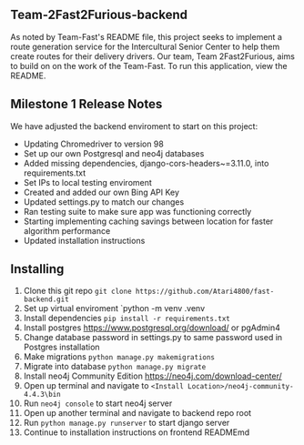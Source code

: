 ## Team-2Fast2Furious-backend  

As noted by Team-Fast's README file, this project seeks to implement a route generation service for the Intercultural Senior Center to help them create routes for their delivery drivers. Our team, Team 2Fast2Furious, aims to build on on the work of the Team-Fast. To run this application, view the README.  

## Milestone 1 Release Notes  

We have adjusted the backend enviroment to start on this project: 
- Updating Chromedriver to version 98
- Set up our own Postgresql and neo4j databases
- Added missing dependencies, django-cors-headers~=3.11.0, into requirements.txt
- Set IPs to local testing enviroment
- Created and added our own Bing API Key
- Updated settings.py to match our changes
- Ran testing suite to make sure app was functioning correctly
- Starting implementing caching savings between location for faster algorithm performance
- Updated installation instructions

## Installing
1. Clone this git repo `git clone https://github.com/Atari4800/fast-backend.git`
1. Set up virtual enviroment `python -m venv .venv
2. Install dependencies `pip install -r requirements.txt`
3. Install postgres https://www.postgresql.org/download/ or pgAdmin4
4. Change database password in settings.py to same password used in Postgres installation
5. Make migrations `python manage.py makemigrations`
6. Migrate into database `python manage.py migrate`
7. Install neo4j Community Edition https://neo4j.com/download-center/
8. Open up terminal and navigate to `<Install Location>/neo4j-community-4.4.3\bin`
9. Run `neo4j console` to start neo4j server
10. Open up another terminal and navigate to backend repo root
11. Run `python manage.py runserver` to start django server
12. Continue to installation instructions on frontend READMEmd
